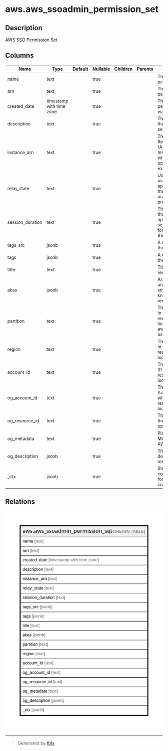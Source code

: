 # aws.aws_ssoadmin_permission_set

## Description

AWS SSO Permission Set

## Columns

| Name | Type | Default | Nullable | Children | Parents | Comment |
| ---- | ---- | ------- | -------- | -------- | ------- | ------- |
| name | text |  | true |  |  | The name of the permission set. |
| arn | text |  | true |  |  | The ARN of the permission set. |
| created_date | timestamp with time zone |  | true |  |  | The date that the permission set was created. |
| description | text |  | true |  |  | The description of the permission set. |
| instance_arn | text |  | true |  |  | The Amazon Resource Name (ARN) of the SSO Instance under which the operation will be executed. |
| relay_state | text |  | true |  |  | Used to redirect users within the application during the federation authentication process. |
| session_duration | text |  | true |  |  | The length of time that the application user sessions are valid for in the ISO-8601 standard. |
| tags_src | jsonb |  | true |  |  | A map of tags for the resource. |
| tags | jsonb |  | true |  |  | A map of tags for the resource. |
| title | text |  | true |  |  | Title of the resource. |
| akas | jsonb |  | true |  |  | Array of globally unique identifier strings (also known as) for the resource. |
| partition | text |  | true |  |  | The AWS partition in which the resource is located (aws, aws-cn, or aws-us-gov). |
| region | text |  | true |  |  | The AWS Region in which the resource is located. |
| account_id | text |  | true |  |  | The AWS Account ID in which the resource is located. |
| og_account_id | text |  | true |  |  | The Platform Account ID in which the resource is located. |
| og_resource_id | text |  | true |  |  | The unique ID of the resource in opengovernance. |
| og_metadata | text |  | true |  |  | Platform Metadata of the AWS resource. |
| og_description | jsonb |  | true |  |  | The full model description of the resource |
| _ctx | jsonb |  | true |  |  | Steampipe context in JSON form, e.g. connection_name. |

## Relations

![er](aws.aws_ssoadmin_permission_set.svg)

---

> Generated by [tbls](https://github.com/k1LoW/tbls)
